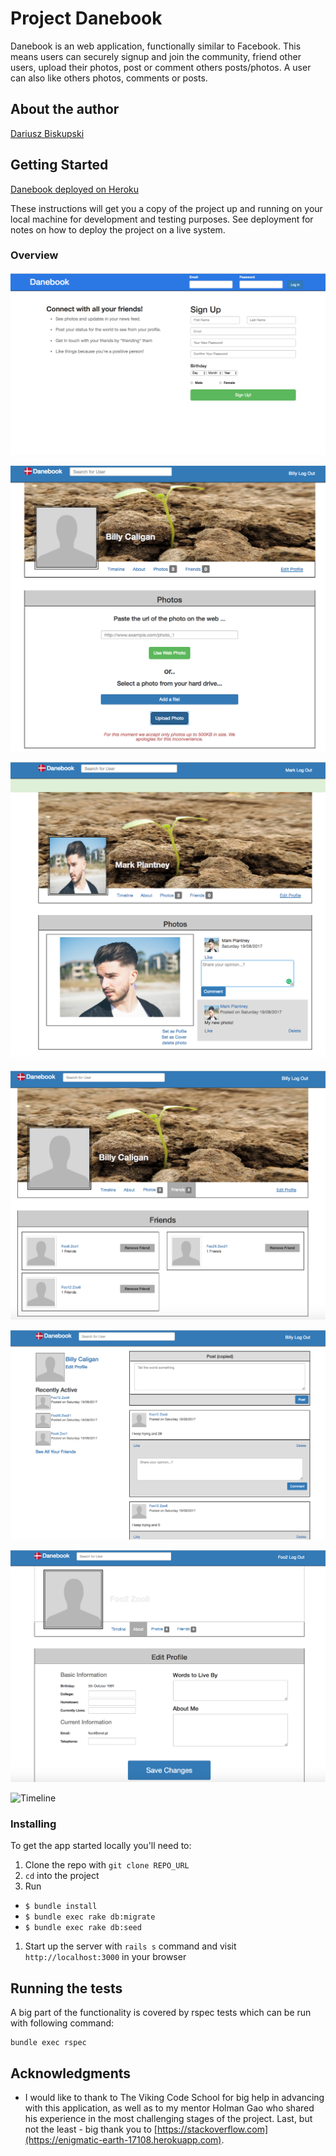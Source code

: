 
# Project Danebook

Danebook is an web application, functionally similar to Facebook. This means users can securely signup and join the community, friend other users, upload their photos, post or comment others posts/photos. A user can also like others photos, comments or posts.

## About the author
[Dariusz Biskupski](https://github.com/Visiona/assignment_danebook_goes_live)

## Getting Started

[Danebook deployed on Heroku](https://enigmatic-earth-17108.herokuapp.com)

These instructions will get you a copy of the project up and running on your local machine for development and testing purposes. See deployment for notes on how to deploy the project on a live system.

### Overview


![Signup page](https://github.com/Visiona/project_danebook/blob/master/public/assets/Danebook7.png)


![Upload Photo Page](https://github.com/Visiona/project_danebook/blob/master/public/assets/Danebook1.png)

![View your photos](https://github.com/Visiona/project_danebook/blob/master/public/assets/Danebook4.png)

![See your friends other users](https://github.com/Visiona/project_danebook/blob/master/public/assets/Danebook13.png)

![Newsfeed](https://github.com/Visiona/project_danebook/blob/master/public/assets/Danebook12.png)

![Edit your profile](https://github.com/Visiona/project_danebook/blob/master/public/assets/Danebook9.png)

![Timeline](https://github.com/visiona/project_danebook/public/assets/Danebook14.png)


### Installing

To get the app started locally you'll need to:

1. Clone the repo with `git clone REPO_URL`
1. `cd` into the project
1. Run
  - `$ bundle install`
  - `$ bundle exec rake db:migrate`
  - `$ bundle exec rake db:seed`
1. Start up the server with `rails s` command and visit `http://localhost:3000` in your browser

## Running the tests

A big part of the functionality is covered by rspec tests which can be run with following command:
```
bundle exec rspec
```

## Acknowledgments

* I would like to thank to The Viking Code School for big help in advancing with this application, as well as to my mentor Holman Gao who shared his experience in the most challenging stages of the project. Last, but not the least - big thank you to [https://stackoverflow.com](https://enigmatic-earth-17108.herokuapp.com).
